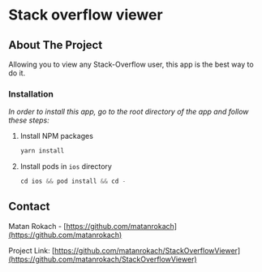 # Stack overflow viewer

## About The Project


Allowing you to view any Stack-Overflow user, this app is the best way to do it.

### Installation

_In order to install this app, go to the root directory of the app and follow these steps:_

1. Install NPM packages
   ```sh
   yarn install
   ```
4. Install pods in `ios` directory
   ```js
   cd ios && pod install && cd -
   ```

## Contact

Matan Rokach - [https://github.com/matanrokach](https://github.com/matanrokach)

Project Link: [https://github.com/matanrokach/StackOverflowViewer](https://github.com/matanrokach/StackOverflowViewer)

